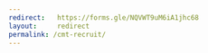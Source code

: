 ```yaml
---
redirect:   https://forms.gle/NQVWT9uM6iA1jhc68
layout:     redirect
permalink: /cmt-recruit/
---
```

